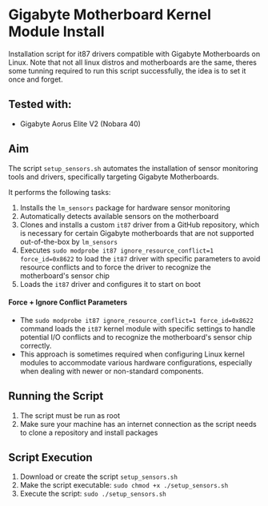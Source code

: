 # Gigabyte Motherboard Kernel Module Install

Installation script for it87 drivers compatible with Gigabyte Motherboards on Linux.
Note that not all linux distros and motherboards are the same, theres some tunning required to run this script successfully, the idea is to set it once and forget.

## Tested with:

- Gigabyte Aorus Elite V2 (Nobara 40)

## Aim

The script `setup_sensors.sh` automates the installation of sensor monitoring tools and drivers, specifically targeting Gigabyte Motherboards.

It performs the following tasks:

1. Installs the `lm_sensors` package for hardware sensor monitoring
2. Automatically detects available sensors on the motherboard
3. Clones and installs a custom `it87` driver from a GitHub repository, which is necessary for certain Gigabyte motherboards that are not supported out-of-the-box by `lm_sensors`
4. Executes `sudo modprobe it87 ignore_resource_conflict=1 force_id=0x8622` to load the `it87` driver with specific parameters to avoid resource conflicts and to force the driver to recognize the motherboard's sensor chip
5. Loads the `it87` driver and configures it to start on boot

#### Force + Ignore Conflict Parameters

- The `sudo modprobe it87 ignore_resource_conflict=1 force_id=0x8622` command loads the `it87` kernel module with specific settings to handle potential I/O conflicts and to recognize the motherboard's sensor chip correctly.
- This approach is sometimes required when configuring Linux kernel modules to accommodate various hardware configurations, especially when dealing with newer or non-standard components.

## Running the Script

1. The script must be run as root
2. Make sure your machine has an internet connection as the script needs to clone a repository and install packages

## Script Execution

1. Download or create the script `setup_sensors.sh`
2. Make the script executable: `sudo chmod +x ./setup_sensors.sh`
3. Execute the script: `sudo ./setup_sensors.sh`

